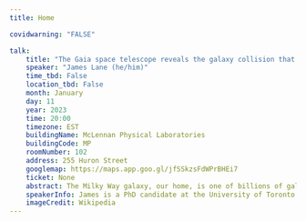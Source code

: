 ```yaml
---
title: Home

covidwarning: "FALSE"

talk:
    title: "The Gaia space telescope reveals the galaxy collision that shaped the Milky Way"
    speaker: "James Lane (he/him)"
    time_tbd: False
    location_tbd: False
    month: January
    day: 11
    year: 2023
    time: 20:00
    timezone: EST
    buildingName: McLennan Physical Laboratories
    buildingCode: MP
    roomNumber: 102
    address: 255 Huron Street
    googlemap: https://maps.app.goo.gl/jfSSkzsFdWPrBHEi7
    ticket: None
    abstract: The Milky Way galaxy, our home, is one of billions of galaxies scattered throughout the Universe. A fundamental quest in astrophysics is to determine how these galaxies, and our Milky Way in particular, have formed and evolved over cosmic time. The Gaia Space Telescope measures the motions of individual stars in the Milky Way, data which is crucial for establishing its past and present nature. One of the most surprising discoveries of this new era of data is that the Milky Way collided with another galaxy nearly 10 billion years ago. In this talk I will explain how astronomers work like archaeologists, using remnants of this collision that we can detect today using data from the Gaia Space Telescope, to piece together the circumstances of this collision between two young galaxies which established our Milky Way.
    speakerInfo: James is a PhD candidate at the University of Toronto. James studies our Milky Way galaxy using data from the Gaia Space Telescope. James is from Victoria, BC, where he got his undergraduate degree from the University of Victoria. In his spare time James enjoys cycling, reading about history, and hiking.
    imageCredit: Wikipedia
---
```

